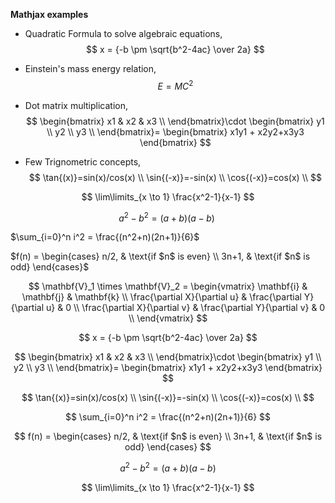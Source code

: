 
**Mathjax examples**

- Quadratic Formula to solve algebraic equations,
$$
x = {-b \pm \sqrt{b^2-4ac} \over 2a}
$$

- Einstein's mass energy relation,
$$
E=MC^2
$$

- Dot matrix multiplication,
$$
\begin{bmatrix}
	x1 & x2 & x3 \\
	\end{bmatrix}\cdot
\begin{bmatrix}
y1 \\
y2 \\
y3 \\
\end{bmatrix}=
\begin{bmatrix}
x1y1 + x2y2+x3y3
\end{bmatrix}
$$


- Few Trignometric concepts,
$$
\tan{(x)}=sin(x)/cos(x) \\
\sin{(-x)}=-sin(x) \\
\cos{(-x)}=cos(x) \\
$$

$$
\lim\limits_{x \to 1} \frac{x^2-1}{x-1}
$$

$$
a^2-b^2 = (a+b)(a-b) \
$$

$\sum_{i=0}^n i^2 = \frac{(n^2+n)(2n+1)}{6}$

$f(n) =
\begin{cases}
n/2,  & \text{if $n$ is even} \\
3n+1, & \text{if $n$ is odd}
\end{cases}$


$$
\mathbf{V}_1 \times \mathbf{V}_2 =  \begin{vmatrix} 
\mathbf{i} & \mathbf{j} & \mathbf{k} \\
\frac{\partial X}{\partial u} &  \frac{\partial Y}{\partial u} & 0 \\
\frac{\partial X}{\partial v} &  \frac{\partial Y}{\partial v} & 0 \\
\end{vmatrix}
$$


$$
x = {-b \pm \sqrt{b^2-4ac} \over 2a}
$$

$$
\begin{bmatrix}
	x1 & x2 & x3 \\
	\end{bmatrix}\cdot
\begin{bmatrix}
y1 \\
y2 \\
y3 \\
\end{bmatrix}=
\begin{bmatrix}
x1y1 + x2y2+x3y3
\end{bmatrix}
$$

$$
\tan{(x)}=sin(x)/cos(x) \\
\sin{(-x)}=-sin(x) \\
\cos{(-x)}=cos(x) \\
$$

$$
\sum_{i=0}^n i^2 = \frac{(n^2+n)(2n+1)}{6}
$$

$$
f(n) =
\begin{cases}
n/2,  & \text{if $n$ is even} \\
3n+1, & \text{if $n$ is odd}
\end{cases}
$$

$$
a^2-b^2 = (a+b)(a-b) 
$$

$$
\lim\limits_{x \to 1} \frac{x^2-1}{x-1}
$$

